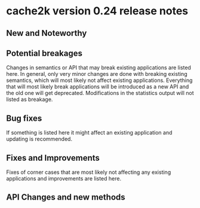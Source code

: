 # cache2k version 0.24 release notes

## New and Noteworthy


## Potential breakages

Changes in semantics or API that may break existing applications are listed here. In general, only very minor
changes are done with breaking existing semantics, which will most likely not affect existing applications.
Everything that will most likely break applications will be introduced as a new API and the old one will 
get deprecated. Modifications in the statistics output will not listed as breakage.


## Bug fixes

If something is listed here it might affect an existing application and updating is recommended.


## Fixes and Improvements

Fixes of corner cases that are most likely not affecting any existing applications and improvements are listed here.
  

## API Changes and new methods

